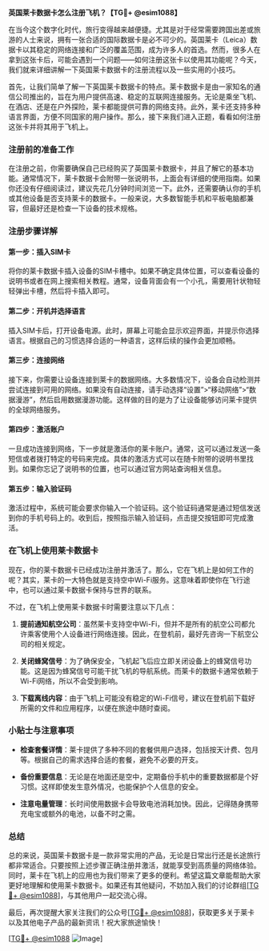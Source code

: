 **英国莱卡数据卡怎么注册飞机？【TG💪+ @esim1088】**

在当今这个数字化时代，旅行变得越来越便捷。尤其是对于经常需要跨国出差或旅游的人士来说，拥有一张合适的国际数据卡是必不可少的。英国莱卡（Leica）数据卡以其稳定的网络连接和广泛的覆盖范围，成为许多人的首选。然而，很多人在拿到这张卡后，可能会遇到一个问题——如何注册这张卡以使用其功能呢？今天，我们就来详细讲解一下英国莱卡数据卡的注册流程以及一些实用的小技巧。

首先，让我们简单了解一下英国莱卡数据卡的特点。莱卡数据卡是由一家知名的通信公司推出的，旨在为用户提供高速、稳定的互联网连接服务。无论是乘坐飞机、在酒店、还是在户外探险，莱卡都能提供可靠的网络支持。此外，莱卡还支持多种语言界面，方便不同国家的用户操作。那么，接下来我们进入正题，看看如何注册这张卡并将其用于飞机上。

### 注册前的准备工作

在注册之前，你需要确保自己已经购买了英国莱卡数据卡，并且了解它的基本功能。通常情况下，莱卡数据卡会附带一张说明书，上面会有详细的使用指南。如果你还没有仔细阅读过，建议先花几分钟时间浏览一下。此外，还需要确认你的手机或其他设备是否支持莱卡的数据卡。一般来说，大多数智能手机和平板电脑都兼容，但最好还是检查一下设备的技术规格。

### 注册步骤详解

#### 第一步：插入SIM卡
将你的莱卡数据卡插入设备的SIM卡槽中。如果不确定具体位置，可以查看设备的说明书或者在网上搜索相关教程。通常，设备背面会有一个小孔，需要用针状物轻轻弹出卡槽，然后将卡插入即可。

#### 第二步：开机并选择语言
插入SIM卡后，打开设备电源。此时，屏幕上可能会显示欢迎界面，并提示你选择语言。根据自己的习惯选择合适的一种语言，这样后续的操作会更加顺畅。

#### 第三步：连接网络
接下来，你需要让设备连接到莱卡的数据网络。大多数情况下，设备会自动检测并尝试连接到可用的网络。如果没有自动连接，请手动选择“设置”>“移动网络”>“数据漫游”，然后启用数据漫游功能。这样做的目的是为了让设备能够访问莱卡提供的全球网络服务。

#### 第四步：激活账户
一旦成功连接到网络，下一步就是激活你的莱卡账户。通常，这可以通过发送一条短信或者拨打特定的号码来完成。具体的激活方式可以在随卡附带的说明书里找到。如果你忘记了说明书的位置，也可以通过官方网站查询相关信息。

#### 第五步：输入验证码
激活过程中，系统可能会要求你输入一个验证码。这个验证码通常是通过短信发送到你的手机号码上的。收到后，按照指示输入验证码，点击提交按钮即可完成激活。

### 在飞机上使用莱卡数据卡

现在，你的莱卡数据卡已经成功注册并激活了。那么，它在飞机上是如何工作的呢？其实，莱卡的一大特色就是支持空中Wi-Fi服务。这意味着即使你在飞行途中，也可以通过莱卡数据卡保持与世界的联系。

不过，在飞机上使用莱卡数据卡时需要注意以下几点：

1. **提前通知航空公司**：虽然莱卡支持空中Wi-Fi，但并不是所有的航空公司都允许乘客使用个人设备进行网络连接。因此，在登机前，最好先咨询一下航空公司的相关规定。
   
2. **关闭蜂窝信号**：为了确保安全，飞机起飞后应立即关闭设备上的蜂窝信号功能。这是因为蜂窝信号可能干扰飞机的导航系统。而莱卡的数据卡通常依赖于Wi-Fi网络，所以不会受到影响。

3. **下载离线内容**：由于飞机上可能没有稳定的Wi-Fi信号，建议在登机前下载好所需的文件和应用程序，以便在旅途中随时查阅。

### 小贴士与注意事项

- **检查套餐详情**：莱卡提供了多种不同的套餐供用户选择，包括按天计费、包月等。根据自己的需求选择合适的套餐，避免不必要的开支。
  
- **备份重要信息**：无论是在地面还是空中，定期备份手机中的重要数据都是个好习惯。这样即使发生意外情况，也能保护个人信息的安全。

- **注意电量管理**：长时间使用数据卡会导致电池消耗加快。因此，记得随身携带充电宝或额外的电池，以备不时之需。

### 总结

总的来说，英国莱卡数据卡是一款非常实用的产品，无论是日常出行还是长途旅行都非常适合。只要按照上述步骤正确注册并激活，就能享受到高质量的网络体验。同时，莱卡在飞机上的应用也为我们带来了更多的便利。希望这篇文章能帮助大家更好地理解和使用莱卡数据卡。如果还有其他疑问，不妨加入我们的讨论群组[[TG💪+ @esim1088](https://t.me/s/esim1088)]，与其他用户一起交流心得。

最后，再次提醒大家关注我们的公众号[[TG💪+ @esim1088](https://t.me/s/esim1088)]，获取更多关于莱卡以及其他电子产品的最新资讯！祝大家旅途愉快！

[[TG💪+ @esim1088](https://t.me/s/esim1088) ![Image](https://i.postimg.cc/4NQfJmqS/Snipaste-2025-05-13-00-14-12.png)]